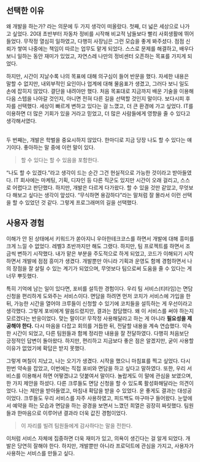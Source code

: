 ## 선택한 이유

왜 개발을 하는가? 라는 의문에 두 가지 생각이 떠올랐다. 첫째, 더 넓은 세상으로 나가고 싶었다. 20대 초반부터 자동차 정비를 시작해 비교적 남들보다 빨리 사회생활에 뛰어들었다. 무작정 열심히 일하였고, 다행히 사장님은 그런 모습을 좋게 봐주셨다. 점점 신뢰가 쌓여 나중에는 책임이 따르는 업무도 맡게 되었다. 스스로 문제를 해결하고, 배우다 보니 일하는 동안 재미가 있었고, 자연스레 나만의 정비센터 오픈하는 목표를 가지게 되었다.

하지만, 시간이 지날수록 나의 목표에 대해 의구심이 들어 반문을 했다. 자세한 내용은 말할 수 없지만, 내외부적인 요인이나 업계에 대해 물음표가 생겼고, 그러다 보니 일도 손에 잡히지 않았다. 결단을 내려야만 했다. 처음 목표대로 지금까지 배운 기술을 이용해 다음 스텝을 나아갈 것인지, 아니면 전혀 다른 길을 선택할 것인지 말이다. 보다시피 후자를 선택했다. 세상이 빠르게 변하고 있다는 걸 느꼈고, 더 큰 환경에 가고 싶었다. IT를 이용하면 더 많은 기회가 있을 거라고 믿었고, 더 많은 사람들에게 영향을 줄 수 있다고 생각해서였다.
<br>
<br>

두 번째는, 개발은 학벌을 중요시하지 않았다. 한마디로 지금 당장 나도 할 수 있다는 얘기이다. 좋아하는 말 중에 이런 말이 있다.

> 할 수 있다는 할 수 있음을 포함한다.

“나도 할 수 있겠다.”라고 생각이 드는 순간 그건 현실적으로 가능한 것이라고 받아들였다. IT 회사에는 마케팅, 기획, 디자인 등 다른 직군도 있지만 시간이 오래 걸리고, 스스로 어렵다고 판단했다. 하지만, 개발은 다르게 다가왔다. 할 수 있을 것만 같았고, 무엇보다 해보고 싶다는 생각이 앞섰다. “무식하면 용감하다”라는 말처럼 잘 몰라서 이런 선택을 할 수 있었던 것 같다. 그렇게 프로그래머의 길을 선택했다.

## 사용자 경험

이해가 안 된 상태에서 키워드가 쏟아지니 우아한테크코스를 하면서 개발에 대해 흥미를 크게 느낄 수 없었다. 레벨3 초반까지만 해도 그랬다. 하지만, 팀 프로젝트를 하면서 조금씩 변하기 시작했다. 내가 맡은 부분을 주도적으로 하게 되었고, 코드가 이해되기 시작하면서 개발에 점점 흥미가 생겼다. 개발뿐만 아니라 기획과 운영도 함께 경험하면서 나의 장점을 잘 살릴 수 있는 계기가 되었으며, 무엇보다 팀으로써 도움을 줄 수 있다는 게 너무 뿌듯했다.

특히 기억에 남는 일이 있다면, 포비를 설득한 경험이다. 우리 팀 서비스(티타임)는 면담 신청을 편리하게 도와주는 서비스이다. 면담을 하려면 먼저 코치가 서비스에 가입을 한 뒤, 가능한 시간을 열어야 크루들이 신청할 수 있기에 코치들을 설득하는 게 우선이라고 생각했다. 그렇게 포비에게 말씀드렸지만, 결과는 참담했다. 왜 이 서비스를 써야 하는지 모르겠다는 반응이었다. 맞는 말이다! 무작정 사용해달라고 하는 게 아니라 **필요성을 제공해야 한다.**
다시 마음을 다잡고 회의를 거듭한 뒤, 전달할 내용을 계속 연습했다. 약속한 시간이 되었고, 다른 팀원들과 함께 정리한 내용을 잘 전달하였다. 다행히 처음보단 긍정적인 답변이 돌아왔다. 하지만, 편리하고 지금보다 좋은 점은 알겠지만, 굳이 사용할 이유가 없었기에 확답은 받지 못했다.

그렇게 며칠이 지났고, 나는 오기가 생겼다. 시작을 했으니 마침표를 찍고 싶었다. 다시 한번 약속을 잡았고, 이번에는 직접 포비와 면담을 하고 싶다고 말하였다. 또한, 우리 서비스를 이용해서 하면 어떻겠냐고 덧붙여서 말이다. 놀랍게도 이 말에 관심을 보였으며, 한 가지 제안을 하셨다. 다른 크루들도 면담 신청을 할 수 있도록 활성화해달라는 의견이었다. 나는 제안을 받아들였고, 마침내 확답을 받을 수 있었다. 운 좋게도 결과는 대성공이었다. 크루들도 우리 서비스를 자주 사용하였고, 피드백도 마구마구 들어왔다. 눈앞에서 예약을 하는 모습과 면담을 하는 광경을 보면서 느꼈던 희열은 굉장히 짜릿했다. 팀원들과 한마음으로 이루어낸 결과라 더욱 값진 경험이었다.

> 이 자리를 빌려 팀원들에게 감사하다는 말을 전한다.

이처럼 서비스 자체에 집중하면 더욱 재미가 있고, 의욕이 생긴다는 걸 알게 되었다. 개발은 당연히 잘해야 한다. 하지만, 개발뿐만 아니라 프로덕트에 관심을 가지고, 사용자가 사용하는 서비스를 만들고 싶다.
